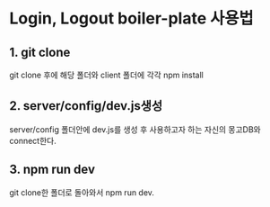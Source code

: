 # Login, Logout boiler-plate 사용법

## 1. git clone
git clone 후에 해당 폴더와 client 폴더에 각각 npm install

## 2. server/config/dev.js생성
server/config 폴더안에 dev.js를 생성 후 사용하고자 하는 자신의 몽고DB와 connect한다.

## 3. npm run dev
git clone한 폴더로 돌아와서 npm run dev.